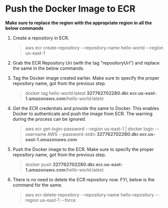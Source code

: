 # Push the Docker Image to ECR

**Make sure to replace the region with the appropriate region in all the below commands**

1. Create a repository in ECR.
    >aws ecr create-repository --repository-name hello-world --region us-east-1

1. Grab the ECR Repository Uri (with the tag "repositoryUri") and replace the same in the below commands.

1. Tag the Docker image created earlier. Make sure to specify the proper repository name, got from the previous step.
    >docker tag hello-world:latest **327762702280.dkr.ecr.us-east-1.amazonaws.com**/hello-world:latest

1. Get the ECR credentials and provide the same to Docker. This enables Docker to authenticate and push the image from ECR. The warning during the process can be ignored.
    >aws ecr get-login-password --region us-east-1 | docker login --username AWS --password-stdin **327762702280.dkr.ecr.us-east-1.amazonaws.com**

1. Push the Docker image to the ECR. Make sure to specify the proper repository name, got from the previous step.
    >docker push **327762702280.dkr.ecr.us-east-1.amazonaws.com**/hello-world:latest

1. There is no need to delete the ECR repository now. FYI, below is the command for the same.
    >aws ecr delete-repository --repository-name hello-repository --region us-east-1 --force